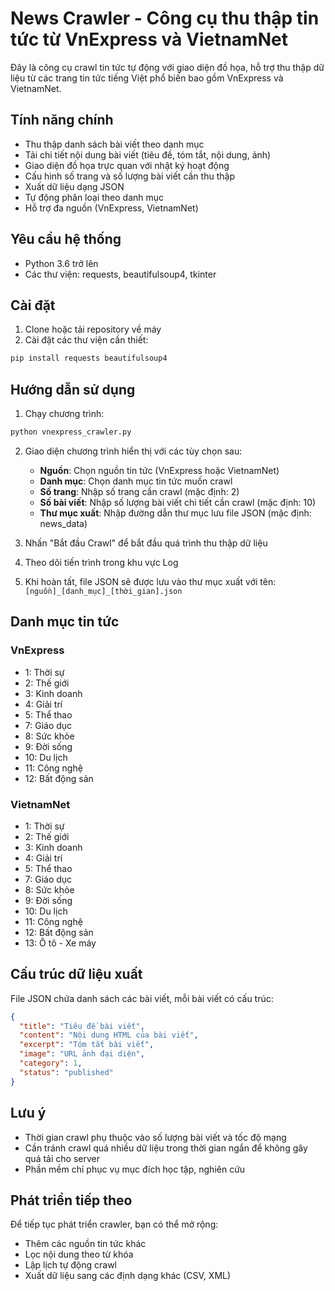# News Crawler - Công cụ thu thập tin tức từ VnExpress và VietnamNet

Đây là công cụ crawl tin tức tự động với giao diện đồ họa, hỗ trợ thu thập dữ liệu từ các trang tin tức tiếng Việt phổ biến bao gồm VnExpress và VietnamNet.

## Tính năng chính

- Thu thập danh sách bài viết theo danh mục
- Tải chi tiết nội dung bài viết (tiêu đề, tóm tắt, nội dung, ảnh)
- Giao diện đồ họa trực quan với nhật ký hoạt động
- Cấu hình số trang và số lượng bài viết cần thu thập
- Xuất dữ liệu dạng JSON
- Tự động phân loại theo danh mục
- Hỗ trợ đa nguồn (VnExpress, VietnamNet)

## Yêu cầu hệ thống

- Python 3.6 trở lên
- Các thư viện: requests, beautifulsoup4, tkinter

## Cài đặt

1. Clone hoặc tải repository về máy
2. Cài đặt các thư viện cần thiết:

```bash
pip install requests beautifulsoup4
```

## Hướng dẫn sử dụng

1. Chạy chương trình:

```bash
python vnexpress_crawler.py
```

2. Giao diện chương trình hiển thị với các tùy chọn sau:
   - **Nguồn**: Chọn nguồn tin tức (VnExpress hoặc VietnamNet)
   - **Danh mục**: Chọn danh mục tin tức muốn crawl
   - **Số trang**: Nhập số trang cần crawl (mặc định: 2)
   - **Số bài viết**: Nhập số lượng bài viết chi tiết cần crawl (mặc định: 10)
   - **Thư mục xuất**: Nhập đường dẫn thư mục lưu file JSON (mặc định: news_data)

3. Nhấn "Bắt đầu Crawl" để bắt đầu quá trình thu thập dữ liệu
4. Theo dõi tiến trình trong khu vực Log
5. Khi hoàn tất, file JSON sẽ được lưu vào thư mục xuất với tên:
   `[nguồn]_[danh_mục]_[thời_gian].json`

## Danh mục tin tức

### VnExpress
- 1: Thời sự
- 2: Thế giới
- 3: Kinh doanh
- 4: Giải trí
- 5: Thể thao
- 7: Giáo dục
- 8: Sức khỏe
- 9: Đời sống
- 10: Du lịch
- 11: Công nghệ
- 12: Bất động sản

### VietnamNet
- 1: Thời sự
- 2: Thế giới
- 3: Kinh doanh
- 4: Giải trí
- 5: Thể thao
- 7: Giáo dục
- 8: Sức khỏe
- 9: Đời sống
- 10: Du lịch
- 11: Công nghệ
- 12: Bất động sản
- 13: Ô tô - Xe máy

## Cấu trúc dữ liệu xuất

File JSON chứa danh sách các bài viết, mỗi bài viết có cấu trúc:

```json
{
  "title": "Tiêu đề bài viết",
  "content": "Nội dung HTML của bài viết",
  "excerpt": "Tóm tắt bài viết",
  "image": "URL ảnh đại diện",
  "category": 1,
  "status": "published"
}
```

## Lưu ý

- Thời gian crawl phụ thuộc vào số lượng bài viết và tốc độ mạng
- Cần tránh crawl quá nhiều dữ liệu trong thời gian ngắn để không gây quá tải cho server
- Phần mềm chỉ phục vụ mục đích học tập, nghiên cứu

## Phát triển tiếp theo

Để tiếp tục phát triển crawler, bạn có thể mở rộng:
- Thêm các nguồn tin tức khác
- Lọc nội dung theo từ khóa
- Lập lịch tự động crawl
- Xuất dữ liệu sang các định dạng khác (CSV, XML) 